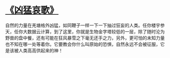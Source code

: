 # [《凶猛哀歌》](https://github.com/platojobs/agenda/issues/16)

自然的力量在羌塘格外凶猛，如同鞭子一样一下一下抽过狂妄的人类。任你楼宇参天，任你大数据云计算，到了这里，你就是生物金字塔较低的一层，除了随时沦为野兽的盘中餐，还有可能在狂风暴雪之下毫无还手之力，另外，更可怕的未知力量也不知在哪一处等着你。它要教会你什么叫原始的恐惧，自然永远不会被征服，它是该被人类高高供起来的神！